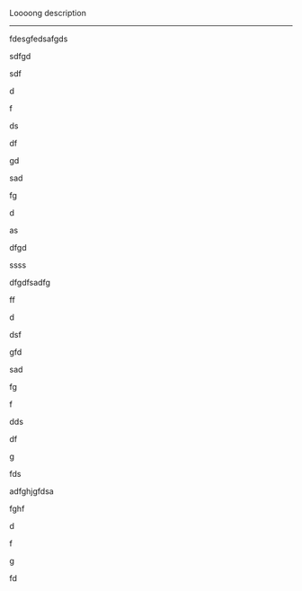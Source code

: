 Loooong description
***
fdesgfedsafgds


sdfgd

sdf

d

f

ds

df

gd

sad

fg

d

as

dfgd

ssss

dfgdfsadfg

ff

d

dsf

gfd

sad

fg

f

dds

df

g

fds

adfghjgfdsa

fghf

d

f

g

fd
